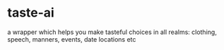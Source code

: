# taste-ai
a wrapper which helps you make tasteful choices in all realms: clothing, speech, manners, events, date locations etc
